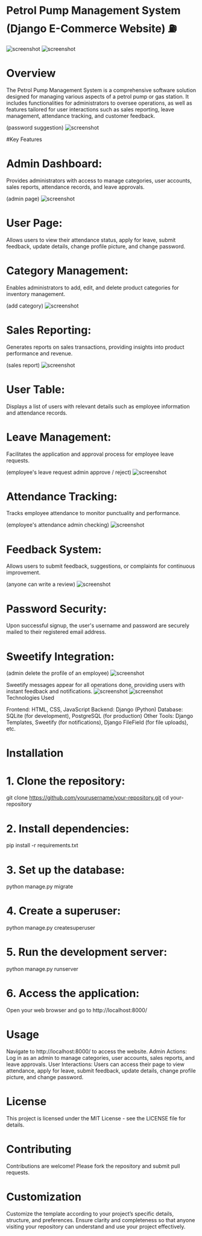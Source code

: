 # Petrol Pump Management System (Django E-Commerce Website) ⛽

![screenshot](screenshot/phome.png)
![screenshot](screenshot/phome2.png)

# Overview

The Petrol Pump Management System is a comprehensive software solution designed for managing various aspects of a petrol pump or gas station.
It includes functionalities for administrators to oversee operations, as well as features tailored for user interactions such as sales reporting,
leave management, attendance tracking, and customer feedback.

(password suggestion) 
![screenshot](screenshot/password.png)

#Key Features

# Admin Dashboard:
Provides administrators with access to manage categories, user accounts, sales reports, attendance records, and leave approvals.

(admin page)
![screenshot](screenshot/padmin.png)

# User Page:
Allows users to view their attendance status, apply for leave, submit feedback, update details, change profile picture, 
and change password.
# Category Management:
Enables administrators to add, edit, and delete product categories for inventory management.

(add category)
![screenshot](screenshot/paddc.png)

# Sales Reporting:
Generates reports on sales transactions, providing insights into product performance and revenue.

(sales report)
![screenshot](screenshot/preport.png)

# User Table:
Displays a list of users with relevant details such as employee information and attendance records.
# Leave Management:
Facilitates the application and approval process for employee leave requests.

(employee's leave request admin approve / reject)
![screenshot](screenshot/pleave.png)

# Attendance Tracking:
Tracks employee attendance to monitor punctuality and performance.

(employee's attendance admin checking)
![screenshot](screenshot/pattendence.png)
# Feedback System:
Allows users to submit feedback, suggestions, or complaints for continuous improvement.

(anyone can write a review)
![screenshot](screenshot/feedback.png)

# Password Security:
Upon successful signup, the user's username and password are securely mailed to their registered email address.
# Sweetify Integration:
(admin delete the profile of an employee)
![screenshot](screenshot/edelete.png)

Sweetify messages appear for all operations done, providing users with instant feedback and notifications.
![screenshot](screenshot/login.png)
![screenshot](screenshot/signuperror.png)
Technologies Used

Frontend: HTML, CSS, JavaScript
Backend: Django (Python)
Database: SQLite (for development), PostgreSQL (for production)
Other Tools: Django Templates, Sweetify (for notifications), Django FileField (for file uploads), etc.

# Installation

# 1. Clone the repository:
   git clone https://github.com/yourusername/your-repository.git
   cd your-repository

# 2. Install dependencies:

pip install -r requirements.txt

# 3. Set up the database:

python manage.py migrate

# 4. Create a superuser:

python manage.py createsuperuser

# 5. Run the development server:

python manage.py runserver

# 6. Access the application:

Open your web browser and go to http://localhost:8000/

# Usage
Navigate to http://localhost:8000/ to access the website.
Admin Actions:
Log in as an admin to manage categories, user accounts, sales reports, and leave approvals.
User Interactions:
Users can access their page to view attendance, apply for leave, submit feedback, update details, change profile picture,
and change password.

# License
This project is licensed under the MIT License - see the LICENSE file for details.

# Contributing
Contributions are welcome! Please fork the repository and submit pull requests.

# Customization
Customize the template according to your project’s specific details, structure, and preferences. Ensure clarity and completeness so that anyone visiting your repository can understand and use your project effectively.







